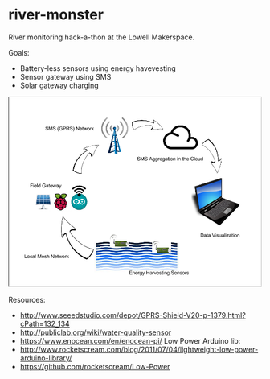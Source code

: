 river-monster
=============

River monitoring hack-a-thon at the Lowell Makerspace.

Goals:
 - Battery-less sensors using energy havevesting
 - Sensor gateway using SMS
 - Solar gateway charging

![River monster block diagram](https://raw.githubusercontent.com/bunedoggle/river-monster/master/images/River%20Monster.png)

Resources:
 - http://www.seeedstudio.com/depot/GPRS-Shield-V20-p-1379.html?cPath=132_134
 - http://publiclab.org/wiki/water-quality-sensor
 - https://www.enocean.com/en/enocean-pi/
Low Power Arduino lib:
 - http://www.rocketscream.com/blog/2011/07/04/lightweight-low-power-arduino-library/
 - https://github.com/rocketscream/Low-Power
